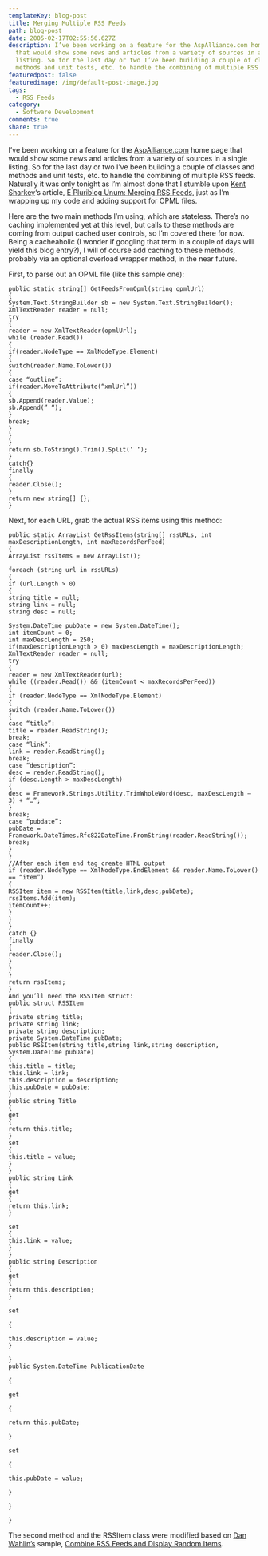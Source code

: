 ```yaml
---
templateKey: blog-post
title: Merging Multiple RSS Feeds
path: blog-post
date: 2005-02-17T02:55:56.627Z
description: I’ve been working on a feature for the AspAlliance.com home page
  that would show some news and articles from a variety of sources in a single
  listing. So for the last day or two I’ve been building a couple of classes and
  methods and unit tests, etc. to handle the combining of multiple RSS feeds.
featuredpost: false
featuredimage: /img/default-post-image.jpg
tags:
  - RSS Feeds
category:
  - Software Development
comments: true
share: true
---
```

<!--StartFragment-->

I’ve been working on a feature for the [AspAlliance.com](http://aspalliance.com/) home page that would show some news and articles from a variety of sources in a single listing. So for the last day or two I’ve been building a couple of classes and methods and unit tests, etc. to handle the combining of multiple RSS feeds. Naturally it was only tonight as I’m almost done that I stumble upon [Kent Sharkey](http://weblogs.asp.net/ksharkey)‘s article, [E Pluriblog Unum: Merging RSS Feeds](http://msdn.microsoft.com/asp.net/archive/default.aspx?pull=/library/en-us/dnaspp/html/mergingrssfeeds.asp), just as I’m wrapping up my code and adding support for OPML files.

Here are the two main methods I’m using, which are stateless. There’s no caching implemented yet at this level, but calls to these methods are coming from output cached user controls, so I’m covered there for now. Being a cacheaholic (I wonder if googling that term in a couple of days will yield this blog entry?), I will of course add caching to these methods, probably via an optional overload wrapper method, in the near future.

First, to parse out an OPML file (like this sample one):

<!--EndFragment-->

```
public static string[] GetFeedsFromOpml(string opmlUrl)
{
System.Text.StringBuilder sb = new System.Text.StringBuilder();
XmlTextReader reader = null;
try
{
reader = new XmlTextReader(opmlUrl);
while (reader.Read())
{
if(reader.NodeType == XmlNodeType.Element)
{
switch(reader.Name.ToLower())
{
case “outline”:
if(reader.MoveToAttribute(“xmlUrl”))
{
sb.Append(reader.Value);
sb.Append(” “);
}
break;
}
}
}
return sb.ToString().Trim().Split(‘ ‘);
}
catch{}
finally
{
reader.Close();
}
return new string[] {};
}
```

<!--StartFragment-->

Next, for each URL, grab the actual RSS items using this method:

<!--EndFragment-->

```
public static ArrayList GetRssItems(string[] rssURLs, int maxDescriptionLength, int maxRecordsPerFeed) 
{
ArrayList rssItems = new ArrayList();

foreach (string url in rssURLs) 
{
if (url.Length > 0) 
{
string title = null;
string link = null;
string desc = null;

System.DateTime pubDate = new System.DateTime();
int itemCount = 0;
int maxDescLength = 250;
if(maxDescriptionLength > 0) maxDescLength = maxDescriptionLength;
XmlTextReader reader = null;
try 
{
reader = new XmlTextReader(url);
while ((reader.Read()) && (itemCount < maxRecordsPerFeed))
{
if (reader.NodeType == XmlNodeType.Element) 
{
switch (reader.Name.ToLower()) 
{
case “title”:
title = reader.ReadString();
break;
case “link”:
link = reader.ReadString();
break;
case “description”:
desc = reader.ReadString();
if (desc.Length > maxDescLength) 
{
desc = Framework.Strings.Utility.TrimWholeWord(desc, maxDescLength – 3) + “…”;
}
break;
case “pubdate”:
pubDate = Framework.DateTimes.Rfc822DateTime.FromString(reader.ReadString());
break;
}
}
//After each item end tag create HTML output
if (reader.NodeType == XmlNodeType.EndElement && reader.Name.ToLower() == “item”) 
{
RSSItem item = new RSSItem(title,link,desc,pubDate);
rssItems.Add(item);
itemCount++;
}
}
}
catch {}
finally 
{
reader.Close();
}
}
}
return rssItems;
}
And you’ll need the RSSItem struct:
public struct RSSItem 
{
private string title;
private string link;
private string description;
private System.DateTime pubDate;
public RSSItem(string title,string link,string description, System.DateTime pubDate) 
{
this.title = title;
this.link = link;
this.description = description;
this.pubDate = pubDate;
}
public string Title 
{
get 
{
return this.title;
}
set 
{
this.title = value;
}
}
public string Link 
{
get 
{
return this.link;
}

set 
{
this.link = value;
} 
}
public string Description 
{
get 
{
return this.description;
}

set 

{

this.description = value;
} 

}
public System.DateTime PublicationDate 

{

get 

{

return this.pubDate;

}

set 

{

this.pubDate = value;

} 

}

}
```

<!--StartFragment-->

The second method and the RSSItem class were modified based on [Dan Wahlin’s](http://xmlforasp.net/Dan.aspx) sample, [Combine RSS Feeds and Display Random Items](http://xmlforasp.net/codeSection.aspx?csID=112).

<!--EndFragment-->